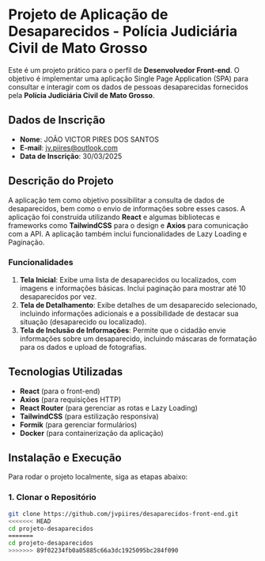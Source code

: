 # Projeto de Aplicação de Desaparecidos - Polícia Judiciária Civil de Mato Grosso

Este é um projeto prático para o perfil de **Desenvolvedor Front-end**. O objetivo é implementar uma aplicação Single Page Application (SPA) para consultar e interagir com os dados de pessoas desaparecidas fornecidos pela **Polícia Judiciária Civil de Mato Grosso**.

## Dados de Inscrição

- **Nome**: JOÃO VICTOR PIRES DOS SANTOS
- **E-mail**: jv.piires@outlook.com
- **Data de Inscrição**: 30/03/2025

## Descrição do Projeto

A aplicação tem como objetivo possibilitar a consulta de dados de desaparecidos, bem como o envio de informações sobre esses casos. A aplicação foi construída utilizando **React** e algumas bibliotecas e frameworks como **TailwindCSS** para o design e **Axios** para comunicação com a API. A aplicação também inclui funcionalidades de Lazy Loading e Paginação.

### Funcionalidades

1. **Tela Inicial**: Exibe uma lista de desaparecidos ou localizados, com imagens e informações básicas. Inclui paginação para mostrar até 10 desaparecidos por vez.
2. **Tela de Detalhamento**: Exibe detalhes de um desaparecido selecionado, incluindo informações adicionais e a possibilidade de destacar sua situação (desaparecido ou localizado).
3. **Tela de Inclusão de Informações**: Permite que o cidadão envie informações sobre um desaparecido, incluindo máscaras de formatação para os dados e upload de fotografias.

## Tecnologias Utilizadas

- **React** (para o front-end)
- **Axios** (para requisições HTTP)
- **React Router** (para gerenciar as rotas e Lazy Loading)
- **TailwindCSS** (para estilização responsiva)
- **Formik** (para gerenciar formulários)
- **Docker** (para containerização da aplicação)

## Instalação e Execução

Para rodar o projeto localmente, siga as etapas abaixo:

### 1. Clonar o Repositório

```bash
git clone https://github.com/jvpiires/desaparecidos-front-end.git
<<<<<<< HEAD
cd projeto-desaparecidos
=======
cd projeto-desaparecidos
>>>>>>> 89f02234fb0a05885c66a3dc1925095bc284f090

